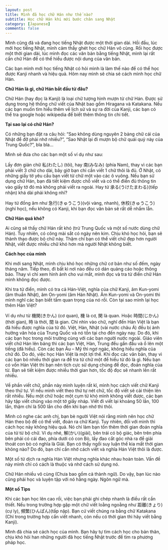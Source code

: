 ```yaml
---
layout: post
title: Mình đã học chữ Hán như thế nào?
subtitle: Học chữ Hán khi mới bước chân sang Nhật
category: [Japanese]
comments: false
---
```


Mình cũng đã và đang học tiếng Nhật được một thời gian dài. Hồi đầu, lúc mới học tiếng Nhật, mình cảm thấy ghét học chữ Hán vô cùng. Rồi học được một thời gian dài, lúc mình đọc các văn bản bằng tiếng Nhật, mình lại rất cần chữ Hán để có thể hiểu được nội dung của văn bản.

Các bạn mình mới học tiếng Nhật có hỏi mình là làm thế nào để có thể học được Kanji nhanh và hiệu quả. Hôm nay mình sẽ chia sẻ cách mình học chữ Hán.

**Chữ Hán là gì, chữ Hán bắt đầu từ đâu?**

Chữ Hán (hay đọc là Kanji) là loại chữ tượng hình mượn từ chữ Hán. Được sử dụng trong hệ thống chữ viết của Nhật bao gồm Hiragana và Katakana. Nếu các bạn muốn tìm hiểu thêm về lịch sử và sự ra đời của Kanji, các bạn có thể tra google hoặc wikipedia để biết thêm thông tin chi tiết.

**Tại sao lại có chữ Hán?**

Có những bạn đặt ra câu hỏi: “Sao không dùng nguyên 2 bảng chữ cái của Nhật để đỡ phải nhớ nhiều?”, “Sao Nhật lại đi mượn bộ chữ quái quỷ này của Trung Quốc?”, bla bla…

Mình sẽ đưa cho các bạn một số ví dụ như sau:

Lấy đơn giản chữ 私(わたし) (tôi), hay 南(みなみ) (phía Nam), thay vì các bạn phải viết 3 chữ cho dài, bây giờ bạn chỉ cần viết 1 chữ thôi là đủ. Ở Nhật, có những giấy tờ yêu cầu bạn viết từ chữ một vào các ô vuông. Nếu bạn sử dụng chữ Hán, bạn đã tiết kiệm được chỗ viết và có thể điền đủ thông tin vào giấy tờ đó mà không phải viết ra ngoài. Hay từ 承る(うけたまわる)(tiếp nhận) khá dài phải không nhỉ?

Hay từ đồng âm như 急行(きゅうこう)(vội vàng, nhanh), 休校(きゅうこう)(nghỉ học), nếu không có Kanji, khi bạn đọc văn bản sẽ rất dễ nhầm lẫn.

**Chữ Hán quá khó?**

Ai cũng sẽ thấy chữ Hán rất khó (trừ Trung Quốc và một số nước dùng chữ Hán). Tuy nhiên, có công mài sắt có ngày nên kim. Chịu khó học hỏi, bạn sẽ thành thạo được bộ chữ này. Thậm chí bạn có thể viết chữ đẹp hơn người Nhật, viết được nhiều chữ khó hơn mà người Nhật không biết.

**Cách học của mình**

Khi mới sang Nhật, mình chịu khó học những chữ cơ bản như số đếm, ngày tháng năm. Tiếp theo, đi bất kì nơi nào đều có dán quảng cáo hoặc thông báo. Thay vì chỉ xem hình ảnh cho vui mắt, mình đọc và tra từ điền chữ Hán mình không đọc được.

Khi tra từ điển, mình có tra cả Hán-Việt, nghĩa của chữ Kanji, âm Kun-yomi (âm thuần Nhật), âm On-yomi (âm Hán Nhật). Âm Kun-yomi và On-yomi thì mình nghĩ các bạn biết tầm quan trọng của nó rồi. Còn tại sao mình lại học thêm Hán Việt?

Ví dụ như từ 機関(きかん) (cơ quan), 機 là cơ, 関 là quan. Hoặc 時間(じかん) (thời gian), 時 là thời, 間 là gian. Chỉ nhìn vào chữ, nghĩ đến Hán Việt là bạn đã hiểu được nghĩa của từ đó. Việt, Hàn, Nhật (vài nước châu Á) đều bị ảnh hưởng văn hóa của Trung Quốc và nó tồn tại cho đến ngày nay. Do đó, khi các bạn học trong môi trường cùng với các bạn người nước ngoài. Giáo viên viết chữ Hán lên bảng thì các bạn Việt, Hàn, Trung đều gần đầu và ồ lên một tiếng (đã hiểu). Còn các bạn Âu – Mỹ thì ngơ ngác, không hiểu nghĩa của chữ đó. Do đó, việc học Hán Việt là một lợi thế. Khi đọc các văn bản, thay vì các bạn bỏ nhiều thời gian ra để tra từ chữ một để hiểu từ đó là gì. Nếu bạn có vốn Hán Việt thì bạn nên tích cực sử dụng chúng để đọc, đoán nghĩa của từ. Bạn sẽ tiết kiệm được nhiều thời gian hơn, tốc độ đọc sẽ nhanh lên rất nhiều.

Về phần viết chữ, phần này mình luyện rất kĩ, mình học cách viết chữ Kanji theo thứ tự. Vì nếu mình viết theo thứ tự nét chữ, tốc độ viết sẽ cải thiện lên rất nhiều. Nếu một chữ hoặc một cụm từ khó mình không viết được, các bạn hãy tập viết chúng vào một tờ giấy nháp. Viết đi viết lại khoảng 50 lần, 100 lần, thậm chí là 500 lần cho đến khi bạn nhớ thì thôi.

Mình có nghe các anh chị, bạn bè người Việt nói rằng mình nên học chữ Hán theo bộ để có thể viết, đoán ra chữ Kanji. Tuy nhiên, đối với mình thì cách học này không hiệu quả. Nó chỉ làm bạn tốn thêm thời gian đoán nghĩa của từ từ bộ chữ. Ví dụ nhé, 解(かい)(giải), bên trái có bộ giác, bên trên phía bên phải có cái đao, phía dưới có con Bò, lấy đao cắt góc nhà ra để giải thoát con bò có nghĩa là Giải. Bạn có thấy ngồi suy luận thế kia mất thời gian không nào? Do đó, bạn chỉ cần nhớ cách viết và nghĩa Hán Việt thôi là được.

Một số từ dịch ra nghĩa Hán Việt nhưng nghĩa khác nhau hoàn toàn. Vấn đề này mình chỉ có cách là thuộc và nhớ cách sử dụng nó.

Chữ Hán nhiều vô cùng (Chưa bao gồm cả thành ngữ). Do vậy, bạn lúc nào cũng phải học và luyện tập với nó hằng ngày. Ngôn ngữ mà.

**Một số Tips**

Khi các bạn học lên cao rồi, việc bạn phải ghi chép nhanh là điều rất cần thiết. Nếu trong trường hợp gặp một chữ viết loằng ngoằng như 距離(きょり)(cự ly), 頻繁(ひんぱん)(tấp nập). Bạn cứ viết chúng ra bằng chữ Katakana (Chỉ trong trường hợp cần viết nhanh, còn nếu có thời gian thì hãy viết bằng Kanji).

Mình đã chia sẻ cách học của mình. Bạn hãy tự tìm cách học cho bản thân, chịu khó hỏi han những người đã học tiếng Nhật trước để tìm ra phương pháp học.